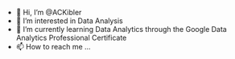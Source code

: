 - 👋 Hi, I’m @ACKibler
- 👀 I’m interested in Data Analysis 
- 🌱 I’m currently learning Data Analytics through the Google Data Analytics Professional Certificate
- 📫 How to reach me ...

